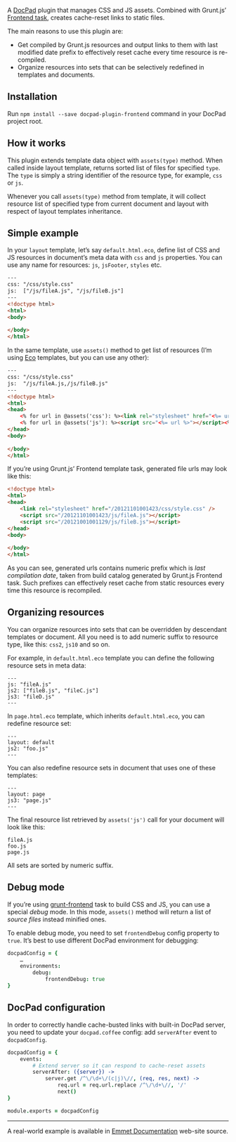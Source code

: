 A [DocPad](https://github.com/bevry/docpad) plugin that manages CSS and JS assets. Combined with Grunt.js’ [Frontend task](https://github.com/sergeche/grunt-frontend), creates cache-reset links to static files.

The main reasons to use this plugin are:

* Get compiled by Grunt.js resources and output links to them with last modified date prefix to effectively reset cache every time resource is re-compiled.
* Organize resources into sets that can be selectively redefined in templates and documents.

## Installation ##

Run `npm install --save docpad-plugin-frontend` command in your DocPad project root.
    
## How it works ##

This plugin extends template data object with `assets(type)` method. When called inside layout template, returns sorted list of files for specified `type`. The `type` is simply a string identifier of the resource type, for example, `css` or `js`.

Whenever you call `assets(type)` method from template, it will collect resource list of specified type from current document and layout with respect of layout templates inheritance.

## Simple example ##

In your `layout` template, let’s say `default.html.eco`, define list of CSS and JS resources in document’s meta data with `css` and `js` properties. You can use any name for resources: `js`, `jsFooter`, `styles` etc.

```html
---
css: "/css/style.css"
js:  ["/js/fileA.js", "/js/fileB.js"]
---
<!doctype html>
<html>
<body>
    
</body>
</html>
```

In the same template, use `assets()` method to get list of resources (I’m using [Eco](https://github.com/sstephenson/eco) templates, but you can use any other):

```html
---
css: "/css/style.css"
js:  "/js/fileA.js,/js/fileB.js"
---
<!doctype html>
<html>
<head>
    <% for url in @assets('css'): %><link rel="stylesheet" href="<%= url %>" /><% end %>
    <% for url in @assets('js'): %><script src="<%= url %>"></script><% end %>
</head>
<body>
    
</body>
</html>
```

If you’re using Grunt.js’ Frontend template task, generated file urls may look like this:

```html
<!doctype html>
<html>
<head>
    <link rel="stylesheet" href="/20121101001423/css/style.css" />
    <script src="/20121101001423/js/fileA.js"></script>
    <script src="/20121001001129/js/fileB.js"></script>
</head>
<body>
    
</body>
</html>
```

As you can see, generated urls contains numeric prefix which is _last compilation date_, taken from build catalog generated by Grunt.js Frontend task. Such prefixes can effectively reset cache from static resources every time this resource is recompiled.

## Organizing resources ##

You can organize resources into sets that can be overridden by descendant templates or document. All you need is to add numeric suffix to resource type, like this: `css2`, `js10` and so on.

For example, in `default.html.eco` template you can define the following resource sets in meta data:

    ---
    js: "fileA.js"
    js2: ["fileB.js", "fileC.js"]
    js3: "fileD.js"
    ---

In `page.html.eco` template, which inherits `default.html.eco`, you can redefine resource set:

    ---
    layout: default
    js2: "foo.js"
    ---
    
You can also redefine resource sets in document that uses one of these templates:

    ---
    layout: page
    js3: "page.js"
    ---
    
The final resource list retrieved by  `assets('js')` call for your document will look like this:

    fileA.js
    foo.js
    page.js
    
All sets are sorted by numeric suffix.

## Debug mode ##

If you’re using [grunt-frontend](https://github.com/sergeche/grunt-frontend) task to build CSS and JS, you can use a special _debug_ mode. In this mode, `assets()` method will return a list of _source files_ instead minified ones.

To enable debug mode, you need to set `frontendDebug` config property to `true`. It’s best to use different DocPad environment for debugging:

```coffee
docpadConfig = {
    …
    environments:
        debug:
            frontendDebug: true
}
```

## DocPad configuration ##

In order to correctly handle cache-busted links with built-in DocPad server, you need to update your `docpad.coffee` config: add `serverAfter` event to `docpadConfig`.

```coffee
docpadConfig = {
    events:
        # Extend server so it can respond to cache-reset assets
        serverAfter: ({server}) ->
            server.get /^\/\d+\/(c|j)\//, (req, res, next) ->
                req.url = req.url.replace /^\/\d+\//, '/'
                next()
}

module.exports = docpadConfig
```

****************

A real-world example is available in [Emmet Documentation](https://github.com/emmetio/emmet-docs) web-site source.
